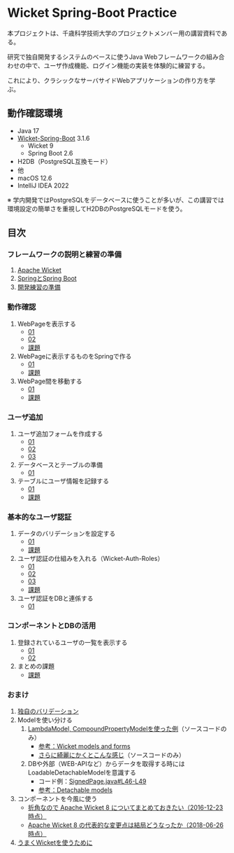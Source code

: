 # Wicket Spring-Boot Practice

本プロジェクトは、千歳科学技術大学のプロジェクトメンバー用の講習資料である。

研究で独自開発するシステムのベースに使うJava Webフレームワークの組み合わせの中で、ユーザ作成機能、ログイン機能の実装を体験的に練習する。

これにより、クラシックなサーバサイドWebアプリケーションの作り方を学ぶ。

## 動作確認環境

- Java 17
- [Wicket-Spring-Boot](https://github.com/MarcGiffing/wicket-spring-boot) 3.1.6
    - Wicket 9
    - Spring Boot 2.6
- H2DB（PostgreSQL互換モード）
- 他
- macOS 12.6
- IntelliJ IDEA 2022

※ 学内開発ではPostgreSQLをデータベースに使うことが多いが、この講習では環境設定の簡単さを重視してH2DBのPostgreSQLモードを使う。

## 目次

### フレームワークの説明と練習の準備

1. [Apache Wicket](doc/A01/01.md)
1. [SpringとSpring Boot](doc/A02/01.md)
1. [開発練習の準備](doc/A03/01.md)

### 動作確認

1. WebPageを表示する
    - [01](doc/B01/01.md)
    - [02](doc/B01/02.md)
    - [課題](doc/B01/03.md)
1. WebPageに表示するものをSpringで作る
    - [01](doc/B02/01.md)
    - [課題](doc/B02/02.md)
1. WebPage間を移動する
    - [01](doc/B03/01.md)
    - [課題](doc/B03/02.md)

### ユーザ追加

1. ユーザ追加フォームを作成する
    - [01](doc/C01/01.md)
    - [02](doc/C01/02.md)
    - [03](doc/C01/03.md)
1. データベースとテーブルの準備
    - [01](doc/C02/01.md)
1. テーブルにユーザ情報を記録する
    - [01](doc/C03/01.md)
    - [課題](doc/C03/02.md)

### 基本的なユーザ認証

1. データのバリデーションを設定する
    - [01](doc/D01/01.md)
    - [課題](doc/D01/02.md)
1. ユーザ認証の仕組みを入れる（Wicket-Auth-Roles）
    - [01](doc/D02/01.md)
    - [02](doc/D02/02.md)
    - [03](doc/D02/03.md)
    - [課題](doc/D02/04.md)
1. ユーザ認証をDBと連係する
    - [01](doc/D03/01.md)

### コンポーネントとDBの活用

1. 登録されているユーザの一覧を表示する
    - [01](doc/E01/01.md)
    - [02](doc/E01/02.md)
2. まとめの課題
    - [課題](doc/E02/01.md)

### おまけ

1. [独自のバリデーション](doc/Ex01/01.md)
2. Modelを使い分ける
   1. [LambdaModel, CompoundPropertyModelを使った例](wsbp/src/main/java/com/example/wsbp/page/ex/CPMSPage.java)（ソースコードのみ）
      - [参考：Wicket models and forms](https://ci.apache.org/projects/wicket/guide/9.x/single.html#_wicket_models_and_forms)
      - [さらに綺麗にかくとこんな感じ](wsbp/src/main/java/com/example/wsbp/page/ex/HonkiPage.java)（ソースコードのみ）
   2. DBや外部（WEB-APIなど）からデータを取得する時にはLoadableDetachableModelを意識する
      - コード例：[SignedPage.java#L46-L49](wsbp/src/main/java/com/example/wsbp/page/signed/SignedPage.java#L46-L49)
      - [参考：Detachable models](https://ci.apache.org/projects/wicket/guide/9.x/single.html#_detachable_models)
3. コンポーネントを今風に使う
    - [折角なので Apache Wicket 8 についてまとめておきたい（2016-12-23時点）](https://qiita.com/gishi_yama/items/59fae7f2a56df31c5749)
    - [Apache Wicket 8 の代表的な変更点は結局どうなったか（2018-06-26時点）](https://qiita.com/gishi_yama/items/d392088b4c57950fcbb4)
4. [うまくWicketを使うために](doc/Ex04/01.md)
